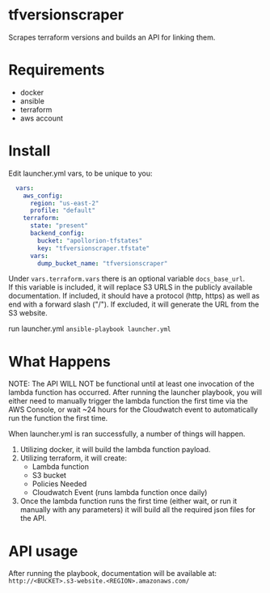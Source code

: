 # tfversionscraper
Scrapes terraform versions and builds an API for linking them.

# Requirements
- docker
- ansible
- terraform
- aws account

# Install
Edit launcher.yml vars, to be unique to you:

```yaml
  vars:
    aws_config:
      region: "us-east-2"
      profile: "default"
    terraform:
      state: "present"
      backend_config:
        bucket: "apollorion-tfstates"
        key: "tfversionscraper.tfstate"
      vars:
        dump_bucket_name: "tfversionscraper"
```
Under `vars.terraform.vars` there is an optional variable `docs_base_url`.  
If this variable is included, it will replace S3 URLS in the publicly available documentation.
If included, it should have a protocol (http, https) as well as end with a forward slash ("/"). 
If excluded, it will generate the URL from the S3 website.
  
run launcher.yml `ansible-playbook launcher.yml`

# What Happens

NOTE: The API WILL NOT be functional until at least one invocation of the lambda function has occurred. After running the launcher playbook, you will either need to manually trigger the lambda function the first time via the AWS Console, or wait ~24 hours for the Cloudwatch event to automatically run the function the first time. 

When launcher.yml is ran successfully, a number of things will happen.

1. Utilizing docker, it will build the lambda function payload.
2. Utilizing terraform, it will create:
      - Lambda function
      - S3 bucket
      - Policies Needed
      - Cloudwatch Event (runs lambda function once daily)
3. Once the lambda function runs the first time (either wait, or run it manually with any parameters) it will build all the required json files for the API.


# API usage

After running the playbook, documentation will be available at:  
`http://<BUCKET>.s3-website.<REGION>.amazonaws.com/`
